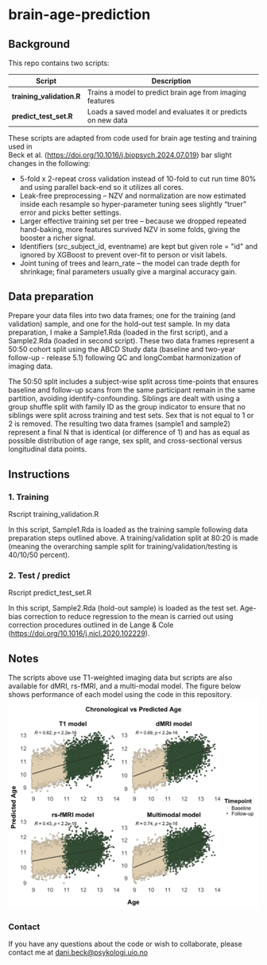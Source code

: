 # brain-age-prediction

## Background

This repo contains two scripts:

| Script | Description |
|--------|-------------|
| **training_validation.R** | Trains a model to predict brain age from imaging features |
| **predict_test_set.R**  | Loads a saved model and evaluates it or predicts on new data |

These scripts are adapted from code used for brain age testing and training used in \
Beck et al. (https://doi.org/10.1016/j.biopsych.2024.07.019) bar slight changes in the following:

- 5-fold x 2-repeat cross validation instead of 10-fold to cut run time 80% and using parallel back-end so it utilizes all cores.
- Leak-free preprocessing – NZV and normalization are now estimated inside each resample so hyper-parameter tuning sees slightly “truer” error and picks better settings.
- Larger effective training set per tree – because we dropped repeated hand-baking, more features survived NZV in some folds, giving the booster a richer signal.
- Identifiers (src_subject_id, eventname) are kept but given role = "id" and ignored by XGBoost to prevent over-fit to person or visit labels.
- Joint tuning of trees and learn_rate – the model can trade depth for shrinkage; final parameters usually give a marginal accuracy gain.

## Data preparation

Prepare your data files into two data frames; one for the training (and validation) sample, and one for the hold-out test sample. In my data preparation, I make a Sample1.Rda (loaded in the first script), and a Sample2.Rda (loaded in second script). These two data frames represent a 50:50 cohort split using the ABCD Study data (baseline and two-year follow-up - release 5.1) following QC and longCombat harmonization of imaging data.

The 50:50 split includes a subject-wise split across time-points that ensures baseline and follow-up scans from the same participant remain in the same partition, avoiding identify-confounding. Siblings are dealt with using a group shuffle split with family ID as the group indicator to ensure that no siblings were split across training and test sets.
Sex that is not equal to 1 or 2 is removed. The resulting two data frames (sample1 and sample2) represent a final N that is identical (or difference of 1) and has as equal as possible distribution of age range, sex split, and cross-sectional versus longitudinal data points.


## Instructions

### 1. Training
Rscript training_validation.R

In this script, Sample1.Rda is loaded as the training sample following data preparation steps outlined above.
A training/validation split at 80:20 is made (meaning the overarching sample split for training/validation/testing is 40/10/50 percent).


### 2. Test / predict
Rscript predict_test_set.R

In this script, Sample2.Rda (hold-out sample) is loaded as the test set.
Age-bias correction to reduce regression to the mean is carried out using correction procedures outlined in de Lange & Cole (https://doi.org/10.1016/j.nicl.2020.102229).


## Notes

The scripts above use T1-weighted imaging data but scripts are also available for dMRI, rs-fMRI, and a multi-modal model. The figure below shows performance of each model using the code in this repository.
![Brain-age-performance](age_pred_all_models.png)


### Contact
If you have any questions about the code or wish to collaborate, please contact me at [dani.beck@psykologi.uio.no](mailto:dani.beck@psykologi.uio)



